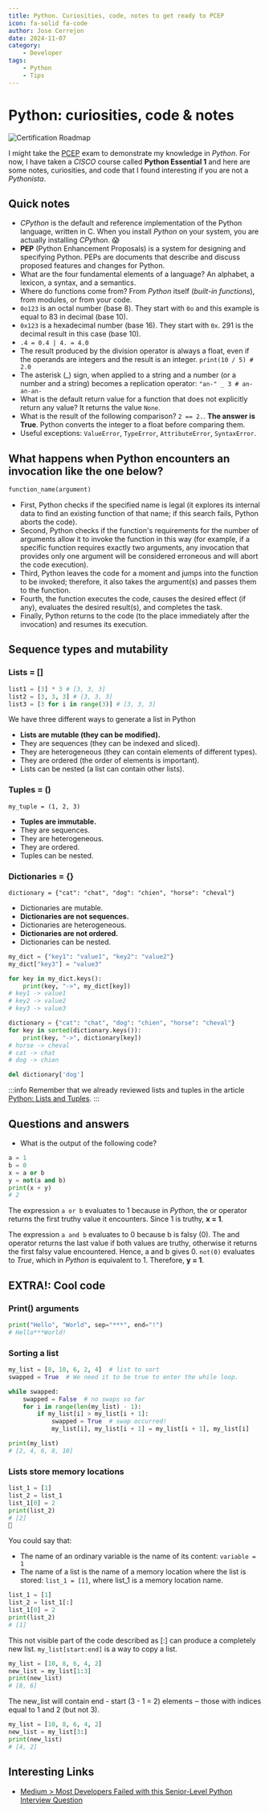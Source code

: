 ```yaml
---
title: Python. Curiosities, code, notes to get ready to PCEP
icon: fa-solid fa-code
author: Jose Cerrejon
date: 2024-11-07
category:
    - Developer
tags:
    - Python
    - Tips
---
```


# Python: curiosities, code & notes

![Certification Roadmap](/images/2024/11/pcep.png "Certification Roadmap")

I might take the [PCEP](https://pythoninstitute.org/pcep) exam to demonstrate my knowledge in _Python_. For now, I have taken a _CISCO_ course called **Python Essential 1** and here are some notes, curiosities, and code that I found interesting if you are not a _Pythonista_.

## Quick notes

-   _CPython_ is the default and reference implementation of the Python language, written in C. When you install _Python_ on your system, you are actually installing _CPython_. 😱
-   **PEP** (Python Enhancement Proposals) is a system for designing and specifying Python. PEPs are documents that describe and discuss proposed features and changes for Python.
-   What are the four fundamental elements of a language? An alphabet, a lexicon, a syntax, and a semantics.
-   Where do functions come from? From _Python_ itself (_built-in functions_), from modules, or from your code.
-   `0o123` is an octal number (base 8). They start with `0o` and this example is equal to 83 in decimal (base 10).
-   `0x123` is a hexadecimal number (base 16). They start with `0x`. 291 is the decimal result in this case (base 10).
-   `.4 = 0.4 | 4. = 4.0`
-   The result produced by the division operator is always a float, even if the operands are integers and the result is an integer. `print(10 / 5) # 2.0`
-   The asterisk (_) sign, when applied to a string and a number (or a number and a string) becomes a replication operator: `"an-" _ 3 # an-an-an-`
-   What is the default return value for a function that does not explicitly return any value? It returns the value `None`.
-   What is the result of the following comparison? `2 == 2.`. **The answer is True**. Python converts the integer to a float before comparing them.
-   Useful exceptions: `ValueError`, `TypeError`, `AttributeError`, `SyntaxError`.

## What happens when Python encounters an invocation like the one below?

```python
function_name(argument)
```

-   First, Python checks if the specified name is legal (it explores its internal data to find an existing function of that name; if this search fails, Python aborts the code).
-   Second, Python checks if the function's requirements for the number of arguments allow it to invoke the function in this way (for example, if a specific function requires exactly two arguments, any invocation that provides only one argument will be considered erroneous and will abort the code execution).
-   Third, Python leaves the code for a moment and jumps into the function to be invoked; therefore, it also takes the argument(s) and passes them to the function.
-   Fourth, the function executes the code, causes the desired effect (if any), evaluates the desired result(s), and completes the task.
-   Finally, Python returns to the code (to the place immediately after the invocation) and resumes its execution.

## Sequence types and mutability

### Lists = []

```python
list1 = [3] * 3 # [3, 3, 3]
list2 = [3, 3, 3] # [3, 3, 3]
list3 = [3 for i in range(3)] # [3, 3, 3]
```

We have three different ways to generate a list in Python

-   **Lists are mutable (they can be modified).**
-   They are sequences (they can be indexed and sliced).
-   They are heterogeneous (they can contain elements of different types).
-   They are ordered (the order of elements is important).
-   Lists can be nested (a list can contain other lists).

### Tuples = ()

`my_tuple = (1, 2, 3)`

-   **Tuples are immutable.**
-   They are sequences.
-   They are heterogeneous.
-   They are ordered.
-   Tuples can be nested.

### Dictionaries = {}

`dictionary = {"cat": "chat", "dog": "chien", "horse": "cheval"}`

-   Dictionaries are mutable.
-   **Dictionaries are not sequences.**
-   Dictionaries are heterogeneous.
-   **Dictionaries are not ordered.**
-   Dictionaries can be nested.

```python
my_dict = {"key1": "value1", "key2": "value2"}
my_dict["key3"] = "value3"

for key in my_dict.keys():
    print(key, "->", my_dict[key])
# key1 -> value1
# key2 -> value2
# key3 -> value3

dictionary = {"cat": "chat", "dog": "chien", "horse": "cheval"}
for key in sorted(dictionary.keys()):
    print(key, "->", dictionary[key])
# horse -> cheval
# cat -> chat
# dog -> chien

del dictionary['dog']
```

:::info
Remember that we already reviewed lists and tuples in the article [Python: Lists and Tuples](https://misapuntesde.com/2024/03/tuples_vs_lists_on_python.html).
:::

## Questions and answers

-   What is the output of the following code?

```python
a = 1
b = 0
x = a or b
y = not(a and b)
print(x + y)
# 2
```

The expression `a or b` evaluates to 1 because in _Python_, the or operator returns the first truthy value it encounters. Since 1 is truthy, **x = 1**.

The expression `a and b` evaluates to 0 because b is falsy (0). The and operator returns the last value if both values are truthy, otherwise it returns the first falsy value encountered. Hence, a and b gives 0. `not(0)` evaluates to _True_, which in _Python_ is equivalent to 1. Therefore, **y = 1**.

## EXTRA!: Cool code

### Print() arguments

```python
print("Hello", "World", sep="***", end="!")
# Hello***World!
```

### Sorting a list

```python
my_list = [8, 10, 6, 2, 4]  # list to sort
swapped = True  # We need it to be true to enter the while loop.

while swapped:
    swapped = False  # no swaps so far
    for i in range(len(my_list) - 1):
        if my_list[i] > my_list[i + 1]:
            swapped = True  # swap occurred!
            my_list[i], my_list[i + 1] = my_list[i + 1], my_list[i]

print(my_list)
# [2, 4, 6, 8, 10]
```

### Lists store memory locations

```python
list_1 = [1]
list_2 = list_1
list_1[0] = 2
print(list_2)
# [2]
🤔
```

You could say that:

-   The name of an ordinary variable is the name of its content: `variable = 1`
-   The name of a list is the name of a memory location where the list is stored: `list_1 = [1]`, where list_1 is a memory location name.

```python
list_1 = [1]
list_2 = list_1[:]
list_1[0] = 2
print(list_2)
# [1]
```

This not visible part of the code described as [:] can produce a completely new list. `my_list[start:end]` is a way to copy a list.

```python
my_list = [10, 8, 6, 4, 2]
new_list = my_list[1:3]
print(new_list)
# [8, 6]
```

The new_list will contain end - start (3 - 1 = 2) elements ‒ those with indices equal to 1 and 2 (but not 3).

```python
my_list = [10, 8, 6, 4, 2]
new_list = my_list[3:]
print(new_list)
# [4, 2]
```

## Interesting Links

-   [Medium > Most Developers Failed with this Senior-Level Python Interview Question](https://programming.earthonline.us/interviewer-what-is-the-difference-between-0-3-and-0-0-0-in-python-f642a0c93a11)
